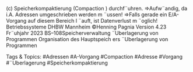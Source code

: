 (c) Speicherkompaktierung (Compaction ) durchf¨uhren.
⇒Aufw¨andig, da i.A. Adressen umgeschrieben werden m ¨ussen!
⇒Falls gerade ein E/A-Vorgang auf diesem Bereich l ¨auft, ist Datenverlust m ¨oglich!
Betriebssysteme DHBW Mannheim ©Henning Pagnia Version 4.23 Fr¨uhjahr 2023 BS–108Speicherverwaltung ¨Uberlagerung von Programmen Organisation des Hauptspeich ers
¨Uberlagerung von Programmen

   Tags & Topics:
   #Adressen
   #A-Vorgang
   #Compaction
   #Adresse
   #Vorgang
   #¨Uberlagerung
   #Speicherkompaktierung